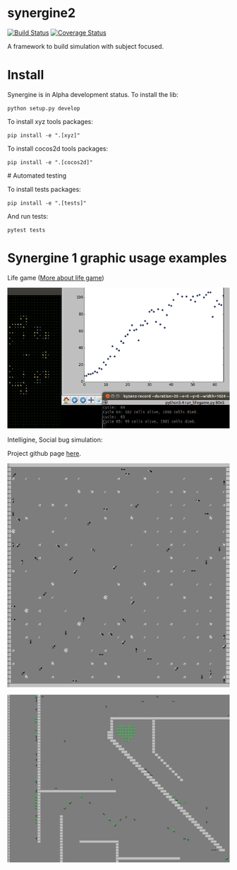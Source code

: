 # synergine2

[![Build Status](https://travis-ci.org/buxx/synergine2.svg?branch=master)](https://travis-ci.org/buxx/synergine2) [![Coverage Status](https://coveralls.io/repos/github/buxx/synergine2/badge.svg?branch=master)](https://coveralls.io/github/buxx/synergine2?branch=master)

A framework to build simulation with subject focused.

# Install

Synergine is in Alpha development status. To install the lib:

    python setup.py develop

To install xyz tools packages:

    pip install -e ".[xyz]"

To install cocos2d tools packages:

    pip install -e ".[cocos2d]"

# Automated testing

To install tests packages:

    pip install -e ".[tests]"

And run tests:

    pytest tests

# Synergine 1 graphic usage examples


Life game ([More about life game](http://en.wikipedia.org/wiki/Conway%27s_Game_of_Life))

[![Lifegame](https://raw.githubusercontent.com/buxx/synergine/master/doc/images/synergine_lifegame_plot.gif)](https://raw.githubusercontent.com/buxx/synergine/master/doc/images/synergine_lifegame_plot.gif) 

Intelligine, Social bug simulation:

Project github page [here](https://github.com/buxx/intelligine). 

[![Intelligine: egg management](https://raw.githubusercontent.com/buxx/intelligine/master/doc/images/intelligine_eggs_20150421.gif)](https://raw.githubusercontent.com/buxx/intelligine/master/doc/images/intelligine_eggs_20150421.gif) 

[![Intelligine: ressource exploration](https://raw.githubusercontent.com/buxx/intelligine/master/doc/images/intelligine_ressource_20150421_r.gif)](https://raw.githubusercontent.com/buxx/intelligine/master/doc/images/intelligine_ressource_20150421_r.gif) 

